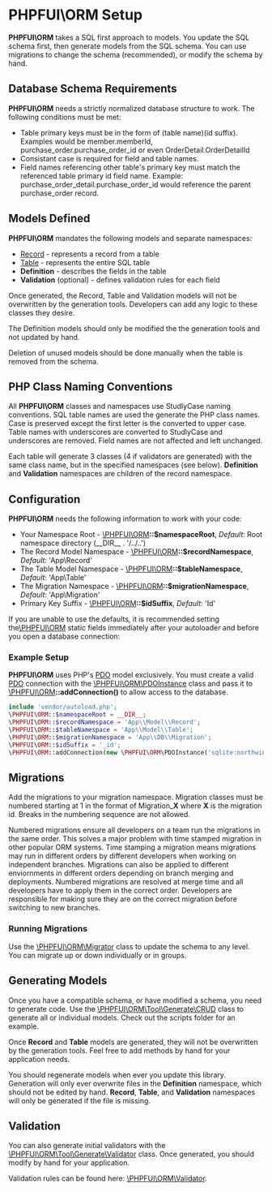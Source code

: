 # PHPFUI\ORM Setup
**PHPFUI\ORM** takes a SQL first approach to models. You update the SQL schema first, then generate models from the SQL schema. You can use migrations to change the schema (recommended), or modify the schema by hand.

## Database Schema Requirements
**PHPFUI\ORM** needs a strictly normalized database structure to work.  The following conditions must be met:
- Table primary keys must be in the form of (table name)(id suffix).  Examples would be member.memberId, purchase_order.purchase_order_id or even OrderDetail.OrderDetailId
- Consistant case is required for field and table names.
- Field names referencing other table's primary key must match the referenced table primary id field name.  Example: purchase_order_detail.purchase_order_id would reference the parent purchase_order record.

## Models Defined
**PHPFUI\ORM** mandates the following models and separate namespaces:
- [Record](http://phpfui.com/?n=PHPFUI%5CORM&c=Record) - represents a record from a table
- [Table](http://phpfui.com/?n=PHPFUI%5CORM&c=Table) - represents the entire SQL table
- **Definition** - describes the fields in the table
- **Validation** (optional) - defines validation rules for each field

Once generated, the Record, Table and Validation models will not be overwritten by the generation tools. Developers can add any logic to these classes they desire.

The Definition models should only be modified the the generation tools and not updated by hand.

Deletion of unused models should be done manually when the table is removed from the schema.

## PHP Class Naming Conventions
All **PHPFUI\ORM** classes and namespaces use StudlyCase naming conventions.  SQL table names are used the generate the PHP class names.  Case is preserved except the first letter is the converted to upper case.  Table names with underscores are converted to StudlyCase and underscores are removed. Field names are not affected and left unchanged.

Each table will generate 3 classes (4 if validators are generated) with the same class name, but in the specified namespaces (see below).  **Definition** and **Validation** namespaces are children of the record namespace.

## Configuration
**PHPFUI\ORM** needs the following information to work with your code:
- Your Namespace Root - [\PHPFUI\ORM](http://phpfui.com/?n=PHPFUI&c=ORM)**::$namespaceRoot**, *Default*: Root namespace directory (&lowbar;&lowbar;DIR&lowbar;&lowbar; . '/../..')
- The Record Model Namespace - [\PHPFUI\ORM](http://phpfui.com/?n=PHPFUI&c=ORM)**::$recordNamespace**, *Default*: 'App\\Record'
- The Table Model Namespace - [\PHPFUI\ORM](http://phpfui.com/?n=PHPFUI&c=ORM)**::$tableNamespace**, *Default*: 'App\\Table'
- The Migration Namespace - [\PHPFUI\ORM](http://phpfui.com/?n=PHPFUI&c=ORM)**::$migrationNamespace**, *Default*: 'App\\Migration'
- Primary Key Suffix - [\PHPFUI\ORM](http://phpfui.com/?n=PHPFUI&c=ORM)**::$idSuffix**, *Default*: 'Id'

If you are unable to use the defaults, it is recommended setting the[\PHPFUI\ORM](http://phpfui.com/?n=PHPFUI&c=ORM) static fields immediately after your autoloader and before you open a database connection:

### Example Setup
**PHPFUI\ORM** uses PHP's [PDO](https://www.php.net/manual/en/book.pdo.php) model exclusively.  You must create a valid [PDO](https://www.php.net/manual/en/book.pdo.php) connection with the [\PHPFUI\ORM\PDOInstance](http://phpfui.com/?n=PHPFUI%5CORM&c=PDOInstance) class and pass it to [\PHPFUI\ORM](http://phpfui.com/?n=PHPFUI&c=ORM)**::addConnection()** to allow access to the database.
```php
include 'vendor/autoload.php';
\PHPFUI\ORM::$namespaceRoot = __DIR__;
\PHPFUI\ORM::$recordNamespace = 'App\\Model\\Record';
\PHPFUI\ORM::$tableNamespace = 'App\\Model\\Table';
\PHPFUI\ORM::$migrationNamespace = 'App\\DB\\Migration';
\PHPFUI\ORM::$idSuffix = '_id';
\PHPFUI\ORM::addConnection(new \PHPFUI\ORM\PDOInstance('sqlite:northwind.db'));
```

## Migrations
Add the migrations to your migration namespace. Migration classes must be numbered starting at 1 in the format of Migration_**X** where **X** is the migration id. Breaks in the numbering sequence are not allowed.

Numbered migrations ensure all developers on a team run the migrations in the same order. This solves a major problem with time stamped migration in other popular ORM systems. Time stamping a migration means migrations may run in different orders by different developers when working on independent branches. Migrations can also be applied to different enviornments in different orders depending on branch merging and deployments. Numbered migrations are resolved at merge time and all developers have to apply them in the correct order.  Developers are responsible for making sure they are on the correct migration before switching to new branches.

### Running Migrations
Use the [\PHPFUI\ORM\Migrator](http://phpfui.com/?n=PHPFUI\ORM&c=Migrator) class to update the schema to any level.  You can migrate up or down individually or in groups.

## Generating Models
Once you have a compatible schema, or have modified a schema, you need to generate code.  Use the [\PHPFUI\ORM\Tool\Generate\CRUD](http://phpfui.com/?n=PHPFUI%5CORM%5CTool%5CGenerate&c=CRUD) class to generate all or individual models. Check out the scripts folder for an example.

Once **Record** and **Table** models are generated, they will not be overwritten by the generation tools. Feel free to add methods by hand for your application needs.

You should regenerate models when ever you update this library. Generation will only ever overwrite files in the **Definition** namespace, which should not be edited by hand.  **Record**, **Table**, and **Validation** namespaces will only be generated if the file is missing.

## Validation
You can also generate initial validators with the [\PHPFUI\ORM\Tool\Generate\Validator](http://phpfui.com/?n=PHPFUI%5CORM%5CTool%5CGenerate&c=Validator) class. Once generated, you should modify by hand for your application.

Validation rules can be found here: [\PHPFUI\ORM\Validator](http://phpfui.com/?n=PHPFUI%5CORM&c=Validator).


